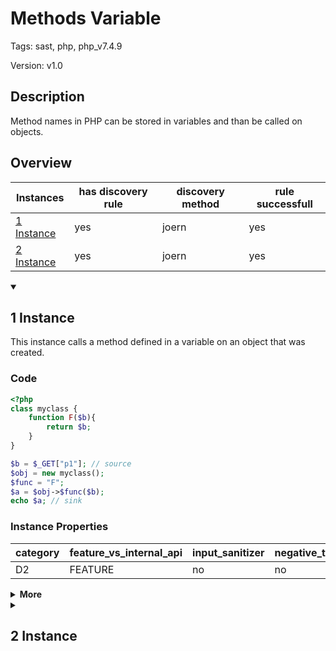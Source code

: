 [//]: # (This file is automatically generated. If you wish to make any changes, please use the JSON files and regenerate this file using the tpframework.)

# Methods Variable

Tags: sast, php, php_v7.4.9

Version: v1.0

## Description

Method names in PHP can be stored in variables and than be called on objects.

## Overview

| Instances                 | has discovery rule   | discovery method   | rule successfull   |
|---------------------------|----------------------|--------------------|--------------------|
| [1 Instance](#1-instance) | yes                  | joern              | yes                |
| [2 Instance](#2-instance) | yes                  | joern              | yes                |

<details markdown="1"open>
<summary>

## 1 Instance
</summary>

This instance calls a method defined in a variable on an object that was created.

### Code

```PHP
<?php
class myclass {
	function F($b){
		return $b;
	}
}

$b = $_GET["p1"]; // source
$obj = new myclass();
$func = "F";
$a = $obj->$func($b);
echo $a; // sink
```

### Instance Properties

| category   | feature_vs_internal_api   | input_sanitizer   | negative_test_case   | source_and_sink   |
|------------|---------------------------|-------------------|----------------------|-------------------|
| D2         | FEATURE                   | no                | no                   | no                |

<details markdown="1">
<summary>
<b>More</b></summary>

<details markdown="1">
<summary>

### Compile
</summary>

```bash
$_main:
     ; (lines=13, args=0, vars=4, tmps=9)
     ; (before optimizer)
     ; /.../PHP/82_methods_variable/1_instance_82_methods_variable/1_instance_82_methods_variable.php:1-12
     ; return  [] RANGE[0..0]
0000 T4 = FETCH_R (global) string("_GET")
0001 T5 = FETCH_DIM_R T4 string("p1")
0002 ASSIGN CV0($b) T5
0003 V7 = NEW 0 string("myclass")
0004 DO_FCALL
0005 ASSIGN CV1($obj) V7
0006 ASSIGN CV2($func) string("F")
0007 INIT_METHOD_CALL 1 CV1($obj) CV2($func)
0008 SEND_VAR_EX CV0($b) 1
0009 V11 = DO_FCALL
0010 ASSIGN CV3($a) V11
0011 ECHO CV3($a)
0012 RETURN int(1)
LIVE RANGES:
     7: 0004 - 0005 (new)

myclass::F:
     ; (lines=3, args=1, vars=1, tmps=0)
     ; (before optimizer)
     ; /.../PHP/82_methods_variable/1_instance_82_methods_variable/1_instance_82_methods_variable.php:3-5
     ; return  [] RANGE[0..0]
0000 CV0($b) = RECV 1
0001 RETURN CV0($b)
0002 RETURN null
```

</details>

<details markdown="1">
<summary>

### Discovery
</summary>

```scala
val x82 = (name, "82_methods_variable_i1", cpg.call(".*INIT_METHOD_CALL.*").reachableBy(cpg.call.code(".*ASSIGN.*string.*")).location.toJson);
```

| discovery method   | expected accuracy   |
|--------------------|---------------------|
| joern              | FP                  |

</details>

<details markdown="1"open>
<summary>

### Measurement
</summary>

| Tool        | Comm_1   | Comm_2   | phpSAFE   | Progpilot   | RIPS   | WAP   | Ground Truth   |
|-------------|----------|----------|-----------|-------------|--------|-------|----------------|
| 08 Jun 2021 | no       | no       | no        | no          | no     | no    | yes            |
| 22 May 2023 | no       | yes      |           |             |        |       | yes            |

</details>

</details>

</details>

<details markdown="1">
<summary>

## 2 Instance
</summary>

Similar to instance 1, but this time, the method, that should be called is defined by a user controlled value.

### Code

```PHP
<?php
class myclass {
	function F($b) {
		return $b;
	}
}

$b = $_GET["p1"]; // source
$obj = new myclass();
$func = $_GET["p2"];
$a = $obj->$func($b);
echo $a; // sink
```

### Instance Properties

| category   | feature_vs_internal_api   | input_sanitizer   | negative_test_case   | source_and_sink   |
|------------|---------------------------|-------------------|----------------------|-------------------|
| D4         | FEATURE                   | no                | no                   | no                |

<details markdown="1">
<summary>
<b>More</b></summary>

<details markdown="1">
<summary>

### Compile
</summary>

```bash
$_main:
     ; (lines=15, args=0, vars=4, tmps=11)
     ; (before optimizer)
     ; /.../PHP/82_methods_variable/2_instance_82_methods_variable/2_instance_82_methods_variable.php:1-12
     ; return  [] RANGE[0..0]
0000 T4 = FETCH_R (global) string("_GET")
0001 T5 = FETCH_DIM_R T4 string("p1")
0002 ASSIGN CV0($b) T5
0003 V7 = NEW 0 string("myclass")
0004 DO_FCALL
0005 ASSIGN CV1($obj) V7
0006 T10 = FETCH_R (global) string("_GET")
0007 T11 = FETCH_DIM_R T10 string("p2")
0008 ASSIGN CV2($func) T11
0009 INIT_METHOD_CALL 1 CV1($obj) CV2($func)
0010 SEND_VAR_EX CV0($b) 1
0011 V13 = DO_FCALL
0012 ASSIGN CV3($a) V13
0013 ECHO CV3($a)
0014 RETURN int(1)
LIVE RANGES:
     7: 0004 - 0005 (new)

myclass::F:
     ; (lines=3, args=1, vars=1, tmps=0)
     ; (before optimizer)
     ; /.../PHP/82_methods_variable/2_instance_82_methods_variable/2_instance_82_methods_variable.php:3-5
     ; return  [] RANGE[0..0]
0000 CV0($b) = RECV 1
0001 RETURN CV0($b)
0002 RETURN null
```

</details>

<details markdown="1">
<summary>

### Discovery
</summary>

```scala
val x82 = (name, "82_methods_variable_i2", cpg.call(".*INIT_METHOD_CALL.*").argument.order(2).code("CV.*|T.*|V.*").astParent.location.toJson);
```

| discovery method   | expected accuracy   |
|--------------------|---------------------|
| joern              | FP                  |

</details>

<details markdown="1"open>
<summary>

### Measurement
</summary>

| Tool        | Comm_1   | Comm_2   | phpSAFE   | Progpilot   | RIPS   | WAP   | Ground Truth   |
|-------------|----------|----------|-----------|-------------|--------|-------|----------------|
| 08 Jun 2021 | no       | no       | no        | no          | no     | no    | yes            |
| 22 May 2023 | no       | yes      |           |             |        |       | yes            |

</details>

</details>

</details>
